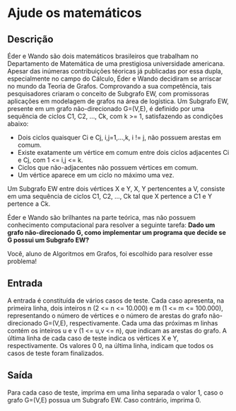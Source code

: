 # Ajude os matemáticos

## Descrição

Éder e Wando são dois matemáticos brasileiros que trabalham no Departamento de Matemática de uma prestigiosa universidade americana. Apesar das inúmeras contribuições téoricas já publicadas
por essa dupla, especialmente no campo do Cálculo, Éder e Wando decidiram se arriscar no mundo da Teoria de Grafos. Comprovando a sua competência, tais pesquisadores criaram o conceito de
Subgrafo EW, com promissoras aplicações em modelagem de grafos na área de logística. Um Subgrafo EW, presente em um grafo não-direcionado G=(V,E), é definido por uma sequência de ciclos C1, C2, ..., Ck, com k >= 1, satisfazendo as condições abaixo:

- Dois ciclos quaisquer Ci e Cj, i,j=1,...,k, i != j, não possuem arestas em comum.
- Existe exatamente um vértice em comum entre dois ciclos adjacentes Ci e Cj, com 1 <= i,j <= k.
- Ciclos que não-adjacentes não possuem vértices em comum.
- Um vértice aparece em um ciclo no máximo uma vez.

Um Subgrafo EW entre dois vértices X e Y, X, Y pertencentes a V, consiste em uma sequência de ciclos C1, C2, ..., Ck tal que X pertence a C1 e Y pertence a Ck.

Éder e Wando são brilhantes na parte teórica, mas não possuem conhecimento computacional para resolver a seguinte tarefa: **Dado um grafo não-direcionado G, como implementar um programa que decide se G possui um Subgrafo EW?**

Você, aluno de Algoritmos em Grafos, foi escolhido para resolver esse problema!

## Entrada

A entrada é constituída de vários casos de teste. Cada caso apresenta, na primeira linha, dois inteiros n (2 <= n <= 10.000) e m (1 <= m <= 100.000), representando o número de vértices e o número de arestas do grafo não-direcionado G=(V,E), respectivamente. Cada uma das próximas m linhas contém os inteiros u e v (1 <= u,v <= n), que indicam as arestas do grafo. A última linha de cada caso de teste indica os vértices X e Y, respectivamente. Os valores 0 0, na última linha, indicam que todos os casos de teste foram finalizados.

## Saída

Para cada caso de teste, imprima em uma linha separada o valor 1, caso o grafo G=(V,E) possua um Subgrafo EW. Caso contrário, imprima 0.
